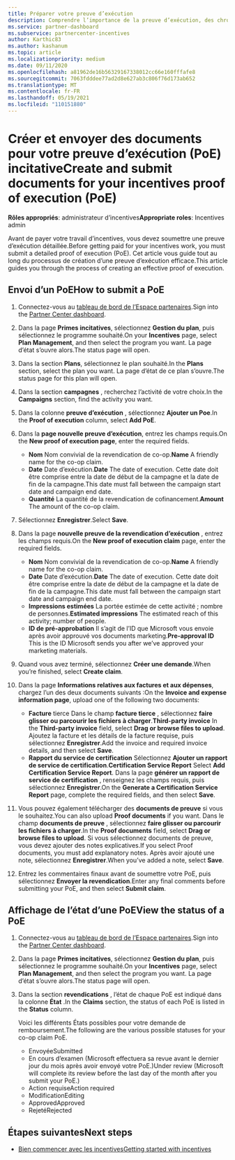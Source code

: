 ```yaml
---
title: Préparer votre preuve d’exécution
description: Comprendre l’importance de la preuve d’exécution, des chronologies, de l’affichage de l’État et des instructions d’envoi.
ms.service: partner-dashboard
ms.subservice: partnercenter-incentives
author: Karthic83
ms.author: kashanum
ms.topic: article
ms.localizationpriority: medium
ms.date: 09/11/2020
ms.openlocfilehash: a81962de16b56329167338012cc66e160fffafe8
ms.sourcegitcommit: 7063fdddee77ad2d8e627ab3c806f76d173ab652
ms.translationtype: MT
ms.contentlocale: fr-FR
ms.lasthandoff: 05/19/2021
ms.locfileid: "110151880"
---
```

# <a name="create-and-submit-documents-for-your-incentives-proof-of-execution-poe"></a><span data-ttu-id="dd07d-103">Créer et envoyer des documents pour votre preuve d’exécution (PoE) incitative</span><span class="sxs-lookup"><span data-stu-id="dd07d-103">Create and submit documents for your incentives proof of execution (PoE)</span></span>

<span data-ttu-id="dd07d-104">**Rôles appropriés**: administrateur d’incentives</span><span class="sxs-lookup"><span data-stu-id="dd07d-104">**Appropriate roles**: Incentives admin</span></span>

<span data-ttu-id="dd07d-105">Avant de payer votre travail d’incentives, vous devez soumettre une preuve d’exécution détaillée.</span><span class="sxs-lookup"><span data-stu-id="dd07d-105">Before getting paid for your incentives work, you must submit a detailed proof of execution (PoE).</span></span> <span data-ttu-id="dd07d-106">Cet article vous guide tout au long du processus de création d’une preuve d’exécution efficace.</span><span class="sxs-lookup"><span data-stu-id="dd07d-106">This article guides you through the process of creating an effective proof of execution.</span></span>

## <a name="how-to-submit-a-poe"></a><span data-ttu-id="dd07d-107">Envoi d’un PoE</span><span class="sxs-lookup"><span data-stu-id="dd07d-107">How to submit a PoE</span></span>

1. <span data-ttu-id="dd07d-108">Connectez-vous au [tableau de bord de l’Espace partenaires](https://partner.microsoft.com/dashboard/).</span><span class="sxs-lookup"><span data-stu-id="dd07d-108">Sign into the [Partner Center dashboard](https://partner.microsoft.com/dashboard/).</span></span>

2. <span data-ttu-id="dd07d-109">Dans la page **Primes incitatives**, sélectionnez **Gestion du plan**, puis sélectionnez le programme souhaité.</span><span class="sxs-lookup"><span data-stu-id="dd07d-109">On your **Incentives** page, select **Plan Management**, and then select the program you want.</span></span> <span data-ttu-id="dd07d-110">La page d’état s’ouvre alors.</span><span class="sxs-lookup"><span data-stu-id="dd07d-110">The status page will open.</span></span>

3. <span data-ttu-id="dd07d-111">Dans la section **Plans**, sélectionnez le plan souhaité.</span><span class="sxs-lookup"><span data-stu-id="dd07d-111">In the **Plans** section, select the plan you want.</span></span> <span data-ttu-id="dd07d-112">La page d’état de ce plan s’ouvre.</span><span class="sxs-lookup"><span data-stu-id="dd07d-112">The status page for this plan will open.</span></span>

4. <span data-ttu-id="dd07d-113">Dans la section **campagnes** , recherchez l’activité de votre choix.</span><span class="sxs-lookup"><span data-stu-id="dd07d-113">In the **Campaigns** section, find the activity you want.</span></span>

5. <span data-ttu-id="dd07d-114">Dans la colonne **preuve d’exécution** , sélectionnez **Ajouter un Poe**.</span><span class="sxs-lookup"><span data-stu-id="dd07d-114">In the **Proof of execution** column, select **Add PoE**.</span></span>

6. <span data-ttu-id="dd07d-115">Dans la **page nouvelle preuve d’exécution**, entrez les champs requis.</span><span class="sxs-lookup"><span data-stu-id="dd07d-115">On the **New proof of execution page**, enter the required fields.</span></span>

   - <span data-ttu-id="dd07d-116">**Nom**  Nom convivial de la revendication de co-op.</span><span class="sxs-lookup"><span data-stu-id="dd07d-116">**Name**  A friendly name for the co-op claim.</span></span>
   - <span data-ttu-id="dd07d-117">**Date**  Date d’exécution.</span><span class="sxs-lookup"><span data-stu-id="dd07d-117">**Date**  The date of execution.</span></span> <span data-ttu-id="dd07d-118">Cette date doit être comprise entre la date de début de la campagne et la date de fin de la campagne.</span><span class="sxs-lookup"><span data-stu-id="dd07d-118">This date must fall between the campaign start date and campaign end date.</span></span>
   - <span data-ttu-id="dd07d-119">**Quantité**  La quantité de la revendication de cofinancement.</span><span class="sxs-lookup"><span data-stu-id="dd07d-119">**Amount**  The amount of the co-op claim.</span></span>

7. <span data-ttu-id="dd07d-120">Sélectionnez **Enregistrer**.</span><span class="sxs-lookup"><span data-stu-id="dd07d-120">Select **Save**.</span></span>

8. <span data-ttu-id="dd07d-121">Dans la page **nouvelle preuve de la revendication d’exécution** , entrez les champs requis.</span><span class="sxs-lookup"><span data-stu-id="dd07d-121">On the **New proof of execution claim** page, enter the required fields.</span></span>

   - <span data-ttu-id="dd07d-122">**Nom**  Nom convivial de la revendication de co-op.</span><span class="sxs-lookup"><span data-stu-id="dd07d-122">**Name**  A friendly name for the co-op claim.</span></span>
   - <span data-ttu-id="dd07d-123">**Date**  Date d’exécution.</span><span class="sxs-lookup"><span data-stu-id="dd07d-123">**Date**  The date of execution.</span></span> <span data-ttu-id="dd07d-124">Cette date doit être comprise entre la date de début de la campagne et la date de fin de la campagne.</span><span class="sxs-lookup"><span data-stu-id="dd07d-124">This date must fall between the campaign start date and campaign end date.</span></span>
   - <span data-ttu-id="dd07d-125">**Impressions estimées**   La portée estimée de cette activité ; nombre de personnes.</span><span class="sxs-lookup"><span data-stu-id="dd07d-125">**Estimated impressions**   The estimated reach of this activity; number of people.</span></span>
   - <span data-ttu-id="dd07d-126">**ID de pré-approbation**   Il s’agit de l’ID que Microsoft vous envoie après avoir approuvé vos documents marketing.</span><span class="sxs-lookup"><span data-stu-id="dd07d-126">**Pre-approval ID**   This is the ID Microsoft sends you after we’ve approved your marketing materials.</span></span>

9. <span data-ttu-id="dd07d-127">Quand vous avez terminé, sélectionnez **Créer une demande**.</span><span class="sxs-lookup"><span data-stu-id="dd07d-127">When you’re finished, select **Create claim**.</span></span>

10. <span data-ttu-id="dd07d-128">Dans la page **Informations relatives aux factures et aux dépenses**, chargez l’un des deux documents suivants :</span><span class="sxs-lookup"><span data-stu-id="dd07d-128">On the **Invoice and expense information page**, upload one of the following two documents:</span></span>
    - <span data-ttu-id="dd07d-129">**Facture**  tierce  Dans le champ **facture tierce** , sélectionnez **faire glisser ou parcourir les fichiers à charger**.</span><span class="sxs-lookup"><span data-stu-id="dd07d-129">**Third-party invoice**  In the **Third-party invoice** field, select **Drag or browse files to upload**.</span></span> <span data-ttu-id="dd07d-130">Ajoutez la facture et les détails de la facture requise, puis sélectionnez **Enregistrer**.</span><span class="sxs-lookup"><span data-stu-id="dd07d-130">Add the invoice and required invoice details, and then select **Save**.</span></span>
    - <span data-ttu-id="dd07d-131">**Rapport du service de certification**  Sélectionnez **Ajouter un rapport de service de certification**.</span><span class="sxs-lookup"><span data-stu-id="dd07d-131">**Certification Service Report**  Select **Add Certification Service Report**.</span></span> <span data-ttu-id="dd07d-132">Dans la page **générer un rapport de service de certification** , renseignez les champs requis, puis sélectionnez **Enregistrer**.</span><span class="sxs-lookup"><span data-stu-id="dd07d-132">On the **Generate a Certification Service Report** page, complete the required fields, and then select **Save**.</span></span>

11. <span data-ttu-id="dd07d-133">Vous pouvez également télécharger des **documents de preuve** si vous le souhaitez.</span><span class="sxs-lookup"><span data-stu-id="dd07d-133">You can also upload **Proof documents** if you want.</span></span> <span data-ttu-id="dd07d-134">Dans le champ **documents de preuve** , sélectionnez **faire glisser ou parcourir les fichiers à charger**.</span><span class="sxs-lookup"><span data-stu-id="dd07d-134">In the **Proof documents** field, select **Drag or browse files to upload**.</span></span> <span data-ttu-id="dd07d-135">Si vous sélectionnez documents de preuve, vous devez ajouter des notes explicatives.</span><span class="sxs-lookup"><span data-stu-id="dd07d-135">If you select Proof documents, you must add explanatory notes.</span></span> <span data-ttu-id="dd07d-136">Après avoir ajouté une note, sélectionnez **Enregistrer**.</span><span class="sxs-lookup"><span data-stu-id="dd07d-136">When you’ve added a note, select **Save**.</span></span>

12. <span data-ttu-id="dd07d-137">Entrez les commentaires finaux avant de soumettre votre PoE, puis sélectionnez **Envoyer la revendication**.</span><span class="sxs-lookup"><span data-stu-id="dd07d-137">Enter any final comments before submitting your PoE, and then select **Submit claim**.</span></span>

## <a name="view-the-status-of-a-poe"></a><span data-ttu-id="dd07d-138">Affichage de l’état d’une PoE</span><span class="sxs-lookup"><span data-stu-id="dd07d-138">View the status of a PoE</span></span>

1. <span data-ttu-id="dd07d-139">Connectez-vous au [tableau de bord de l’Espace partenaires](https://partner.microsoft.com/dashboard/).</span><span class="sxs-lookup"><span data-stu-id="dd07d-139">Sign into the [Partner Center dashboard](https://partner.microsoft.com/dashboard/).</span></span>

2. <span data-ttu-id="dd07d-140">Dans la page **Primes incitatives**, sélectionnez **Gestion du plan**, puis sélectionnez le programme souhaité.</span><span class="sxs-lookup"><span data-stu-id="dd07d-140">On your **Incentives** page, select **Plan Management**, and then select the program you want.</span></span> <span data-ttu-id="dd07d-141">La page d’état s’ouvre alors.</span><span class="sxs-lookup"><span data-stu-id="dd07d-141">The status page will open.</span></span>

3. <span data-ttu-id="dd07d-142">Dans la section **revendications** , l’état de chaque PoE est indiqué dans la colonne **État** .</span><span class="sxs-lookup"><span data-stu-id="dd07d-142">In the **Claims** section, the status of each PoE is listed in the **Status** column.</span></span>

   <span data-ttu-id="dd07d-143">Voici les différents États possibles pour votre demande de remboursement.</span><span class="sxs-lookup"><span data-stu-id="dd07d-143">The following are the various possible statuses for your co-op claim PoE.</span></span>

   - <span data-ttu-id="dd07d-144">Envoyée</span><span class="sxs-lookup"><span data-stu-id="dd07d-144">Submitted</span></span>
   - <span data-ttu-id="dd07d-145">En cours d’examen (Microsoft effectuera sa revue avant le dernier jour du mois après avoir envoyé votre PoE.)</span><span class="sxs-lookup"><span data-stu-id="dd07d-145">Under review (Microsoft will complete its review before the last day of the month after you submit your PoE.)</span></span>
   - <span data-ttu-id="dd07d-146">Action requise</span><span class="sxs-lookup"><span data-stu-id="dd07d-146">Action required</span></span>
   - <span data-ttu-id="dd07d-147">Modification</span><span class="sxs-lookup"><span data-stu-id="dd07d-147">Editing</span></span>
   - <span data-ttu-id="dd07d-148">Approved</span><span class="sxs-lookup"><span data-stu-id="dd07d-148">Approved</span></span>
   - <span data-ttu-id="dd07d-149">Rejeté</span><span class="sxs-lookup"><span data-stu-id="dd07d-149">Rejected</span></span>

## <a name="next-steps"></a><span data-ttu-id="dd07d-150">Étapes suivantes</span><span class="sxs-lookup"><span data-stu-id="dd07d-150">Next steps</span></span>

- [<span data-ttu-id="dd07d-151">Bien commencer avec les incentives</span><span class="sxs-lookup"><span data-stu-id="dd07d-151">Getting started with incentives</span></span>](incentives-get-started-intro.md)